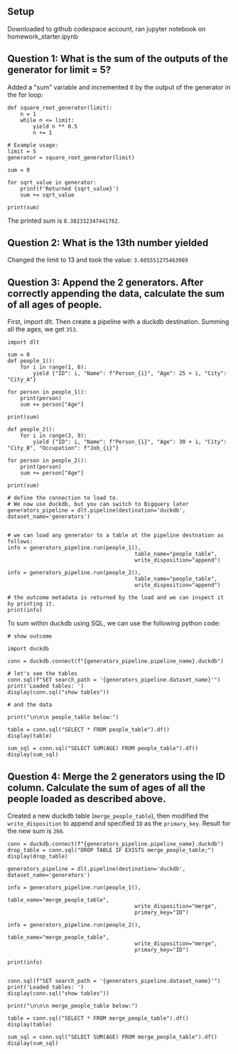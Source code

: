 ## Setup
Downloaded to github codespace account, ran jupyter notebook on homework_starter.ipynb

## Question 1: What is the sum of the outputs of the generator for limit = 5?
Added a "sum" variable and incremented it by the output of the generator in the for loop:

```
def square_root_generator(limit):
    n = 1
    while n <= limit:
        yield n ** 0.5
        n += 1

# Example usage:
limit = 5
generator = square_root_generator(limit)

sum = 0

for sqrt_value in generator:
    print(f'Returned {sqrt_value}')
    sum += sqrt_value

print(sum)
```

The printed sum is `8.382332347441762`.

## Question 2: What is the 13th number yielded
Changed the limit to 13 and took the value: `3.605551275463989`

## Question 3: Append the 2 generators. After correctly appending the data, calculate the sum of all ages of people.
First, import dlt. Then create a pipeline with a duckdb destination. Summing all the ages, we get `353`.

```
import dlt

sum = 0
def people_1():
    for i in range(1, 6):
        yield {"ID": i, "Name": f"Person_{i}", "Age": 25 + i, "City": "City_A"}

for person in people_1():
    print(person)
    sum += person["Age"]

print(sum)

def people_2():
    for i in range(3, 9):
        yield {"ID": i, "Name": f"Person_{i}", "Age": 30 + i, "City": "City_B", "Occupation": f"Job_{i}"}

for person in people_2():
    print(person)
    sum += person["Age"]

print(sum)

# define the connection to load to.
# We now use duckdb, but you can switch to Bigquery later
generators_pipeline = dlt.pipeline(destination='duckdb', dataset_name='generators')


# we can load any generator to a table at the pipeline destnation as follows:
info = generators_pipeline.run(people_1(),
										table_name="people_table",
										write_disposition="append")

info = generators_pipeline.run(people_2(),
										table_name="people_table",
										write_disposition="append")

# the outcome metadata is returned by the load and we can inspect it by printing it.
print(info)
```

To sum within duckdb using SQL, we can use the following python code:
```
# show outcome

import duckdb

conn = duckdb.connect(f"{generators_pipeline.pipeline_name}.duckdb")

# let's see the tables
conn.sql(f"SET search_path = '{generators_pipeline.dataset_name}'")
print('Loaded tables: ')
display(conn.sql("show tables"))

# and the data

print("\n\n\n people_table below:")

table = conn.sql("SELECT * FROM people_table").df()
display(table)

sum_sql = conn.sql("SELECT SUM(AGE) FROM people_table").df()
display(sum_sql)
```

## Question 4: Merge the 2 generators using the ID column. Calculate the sum of ages of all the people loaded as described above.
Created a new duckdb table (`merge_people_table`), then modified the `write_disposition` to append and specified `ID` as the `primary_key`. Result for the new sum is `266`.

```
conn = duckdb.connect(f"{generators_pipeline.pipeline_name}.duckdb")
drop_table = conn.sql("DROP TABLE IF EXISTS merge_people_table;")
display(drop_table)

generators_pipeline = dlt.pipeline(destination='duckdb', dataset_name='generators')

info = generators_pipeline.run(people_1(),
										table_name="merge_people_table",
										write_disposition="merge",
                                        primary_key="ID")

info = generators_pipeline.run(people_2(),
										table_name="merge_people_table",
										write_disposition="merge",
                                        primary_key="ID")

print(info)


conn.sql(f"SET search_path = '{generators_pipeline.dataset_name}'")
print('Loaded tables: ')
display(conn.sql("show tables"))

print("\n\n\n merge_people_table below:")

table = conn.sql("SELECT * FROM merge_people_table").df()
display(table)

sum_sql = conn.sql("SELECT SUM(AGE) FROM merge_people_table").df()
display(sum_sql)
```
